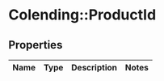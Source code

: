 # Colending::ProductId

## Properties
Name | Type | Description | Notes
------------ | ------------- | ------------- | -------------

